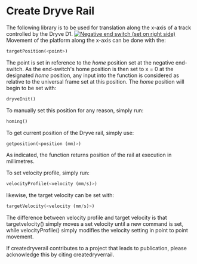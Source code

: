 # Create Dryve Rail

The following library is to be used for translation along the x-axis of a track controlled by the Dryve D1.
[![Negative end switch (set on right side)](https://i.imgur.com/00q584T.png)](https://gfycat.com/UnlinedDisloyalLamb)
Movement of the platform along the x-axis can be done with the:
```python    
targetPosition(<point>) 
```
The point is set in reference to the *home* position set at the negative end-switch.
As the end-switch's home position is then set to x = 0 at the designated *home* position, any input into the function is considered as relative to the universal frame set at this position. 
The *home* position will begin to be set with:
```python    
dryveInit()
```
To manually set this position for any reason, simply run:
```python
homing()
```

To get current position of the Dryve rail, simply use:
```python
getposition(<position (mm)>)
```
As indicated, the function returns position of the rail at execution in millimetres.

To set velocity profile, simply run:
```python
velocityProfile(<velocity (mm/s)>)
```
likewise, the target velocity can be set with:
```python
targetVelocity(<velocity (mm/s)>)
```
The difference between velocity profile and target velocity is that targetvelocity() simply moves a set velocity 
until a new command is set, while velocityProfile() simply modifies the velocity setting in point to point movement.

If createdryverail contributes to a project that leads to publication, please acknowledge this by citing createdryverrail.
